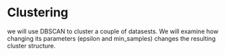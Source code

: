 # Clustering

we will use DBSCAN to cluster a couple of datasests. We will examine how changing its parameters (epsilon and min_samples) changes the resulting cluster structure.
